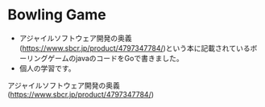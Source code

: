 # Bowling Game
- アジャイルソフトウェア開発の奥義(https://www.sbcr.jp/product/4797347784/)という本に記載されているボーリングゲームのjavaのコードをGoで書きました。
- 個人の学習です。

アジャイルソフトウェア開発の奥義(https://www.sbcr.jp/product/4797347784/)

